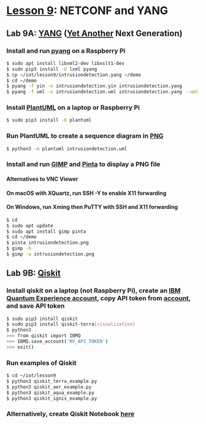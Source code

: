 # [Lesson 9](https://goo.gl/RIzzfl): NETCONF and YANG

## Lab 9A: [YANG](https://en.wikipedia.org/wiki/YANG) ([Yet Another](https://en.wikipedia.org/wiki/Yet_another) Next Generation)

### Install and run [pyang](https://github.com/mbj4668/pyang) on a Raspberry Pi
```sh
$ sudo apt install libxml2-dev libxslt1-dev
$ sudo pip3 install -U lxml pyang
$ cp ~/iot/lesson9/intrusiondetection.yang ~/demo
$ cd ~/demo
$ pyang -f yin -o intrusiondetection.yin intrusiondetection.yang
$ pyang -f uml -o intrusiondetection.uml intrusiondetection.yang --uml-no=stereotypes,annotation,typedef
```
### Install [PlantUML](https://en.wikipedia.org/wiki/PlantUML) on a laptop or Raspberry Pi
```sh
$ sudo pip3 install -U plantuml
```
### Run PlantUML to create a sequence diagram in <a href="https://en.wikipedia.org/wiki/Portable_Network_Graphics">PNG</a>
```sh
$ python3 -m plantuml intrusiondetection.uml
```
### Install and run [GIMP](https://en.wikipedia.org/wiki/GIMP) and [Pinta](https://en.wikipedia.org/wiki/Pinta_(software)) to display a PNG file

#### Alternatives to VNC Viewer

#### On macOS with XQuartz, run SSH -Y to enable X11 forwarding

#### On Windows, run Xming then PuTTY with SSH and X11 forwarding
```sh
$ cd
$ sudo apt update
$ sudo apt install gimp pinta
$ cd ~/demo
$ pinta intrusiondetection.png
$ gimp -h
$ gimp -a intrusiondetection.png
```

## Lab 9B: [Qiskit](https://en.wikipedia.org/wiki/Qiskit)

### Install qiskit on a laptop (not Raspberry Pi), create an [IBM Quantum Experience account](https://quantum-computing.ibm.com/), copy API token from [account](https://quantum-computing.ibm.com/account), and save API token

```sh
$ sudo pip3 install qiskit
$ sudo pip3 install qiskit-terra[visualization]
$ python3
>>> from qiskit import IBMQ
>>> IBMQ.save_account('MY_API_TOKEN')
>>> exit()
```

### Run examples of Qiskit

```sh
$ cd ~/iot/lesson9
$ python3 qiskit_terra_example.py
$ python3 qiskit_aer_example.py
$ python3 qiskit_aqua_example.py
$ python3 qiskit_ignis_example.py
```

### Alternatively, create Qiskit Notebook [here](https://quantum-computing.ibm.com/jupyter)
